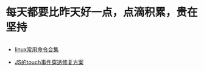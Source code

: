 # 每天都要比昨天好一点，点滴积累，贵在坚持
## 
* [linux常用命令合集](https://github.com/e-pan/everyDay/blob/master/linux%E5%B8%B8%E7%94%A8%E5%91%BD%E4%BB%A4.txt)

* [JS的touch事件穿透修复方案](https://github.com/e-pan/everyDay/blob/master/Js%E7%9A%84touch%E4%BA%8B%E4%BB%B6%E7%A9%BF%E9%80%8F%E4%BF%AE%E5%A4%8D%E6%96%B9%E6%A1%88.txt)
